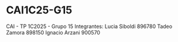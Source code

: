 # CAI1C25-G15
CAI - TP 1C2025 - Grupo 15
Integrantes:
  Lucia Siboldi 896780
  Tadeo Zamora 898150
  Ignacio Arzani 900570
